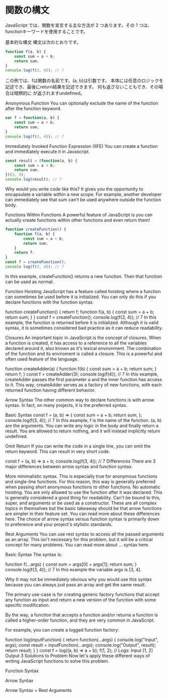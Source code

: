 # 関数の構文
JavaScript では、関数を宣言する主な方法が 2 つあります。その 1 つは、functionキーワードを使用することです。

基本的な構文
構文は次のとおりです。

```javascript
function f(a, b) {
    const sum = a + b;
    return sum;
}
console.log(f(3, 4)); // 7
```

この例では、fは関数の名前です。(a, b)は引数です。 本体には任意のロジックを記述でき、最後にreturn結果を記述できます。 何も返さないこともでき、その場合は暗黙的に が返されますundefined。

Anonymous Function
You can optionally exclude the name of the function after the function keyword.

```javascript
var f = function(a, b) {
    const sum = a + b;
    return sum;
}
console.log(f(3, 4)); // 7
```

Immediately Invoked Function Expression (IIFE)
You can create a function and immediately execute it in Javascript.

```javascript
const result = (function(a, b) {
    const sum = a + b;
    return sum;
})(3, 4);
console.log(result); // 7
```

Why would you write code like this? It gives you the opportunity to encapsulate a variable within a new scope. For example, another developer can immediately see that sum can't be used anywhere outside the function body.

Functions Within Functions
A powerful feature of JavaScript is you can actually create functions within other functions and even return them!

```javascript
function createFunction() {
    function f(a, b) {
        const sum = a + b;
        return sum;
    }
    return f;
}
const f = createFunction();
console.log(f(3, 4)); // 7
```

In this example, createFunction() returns a new function. Then that function can be used as normal.

Function Hoisting
JavaScript has a feature called hoisting where a function can sometimes be used before it is initialized. You can only do this if you declare functions with the function syntax.

function createFunction() {
    return f;
    function f(a, b) {
        const sum = a + b;
        return sum;
    }
}
const f = createFunction();
console.log(f(3, 4)); // 7
In this example, the function is returned before it is initialized. Although it is valid syntax, it is sometimes considered bad practice as it can reduce readability.

Closures
An important topic in JavaScript is the concept of closures. When a function is created, it has access to a reference to all the variables declared around it, also known as it's lexical environment. The combination of the function and its enviroment is called a closure. This is a powerful and often used feature of the language.

function createAdder(a) {
    function f(b) {
        const sum = a + b;
        return sum;
    }
    return f;
}
const f = createAdder(3);
console.log(f(4)); // 7
In this example, createAdder passes the first parameter a and the inner function has access to it. This way, createAdder serves as a factory of new functions, with each returned function having different behavior.

Arrow Syntax
The other common way to declare functions is with arrow syntax. In fact, on many projects, it is the preferred syntax.

Basic Syntax
const f = (a, b) => {
    const sum = a + b;
    return sum;
};
console.log(f(3, 4)); // 7
In this example, f is the name of the function. (a, b) are the arguments. You can write any logic in the body and finally return a result. You are allowed to return nothing, and it will instead implicitly return undefined.

Omit Return
If you can write the code in a single line, you can omit the return keyword. This can result in very short code.

const f = (a, b) => a + b;
console.log(f(3, 4)); // 7
Differences
There are 3 major differences between arrow syntax and function syntax.

More minimalistic syntax. This is especially true for anonymous functions and single-line functions. For this reason, this way is generally preferred when passing short anonymous functions to other functions.
No automatic hoisting. You are only allowed to use the function after it was declared. This is generally considered a good thing for readability.
Can't be bound to this, super, and arguments or be used as a constructor. These are all complex topics in themselves but the basic takeaway should be that arrow functions are simpler in their feature set. You can read more about these differences here.
The choice of arrow syntax versus function syntax is primarily down to preference and your project's stylistic standards.

Rest Arguments
You can use rest syntax to access all the passed arguments as an array. This isn't necessary for this problem, but it will be a critical concept for many problems. You can read more about ... syntax here.

Basic Syntax
The syntax is:

function f(...args) {
    const sum = args[0] + args[1];
    return sum;
}
console.log(f(3, 4)); // 7
In this example the variable args is [3, 4].

Why
It may not be immediately obvious why you would use this syntax because you can always just pass an array and get the same result.

The primary use-case is for creating generic factory functions that accept any function as input and return a new version of the function with some specific modification.

By the way, a function that accepts a function and/or returns a function is called a higher-order function, and they are very common in JavaScript.

For example, you can create a logged function factory:

function log(inputFunction) {
    return function(...args) {
        console.log("Input", args);
        const result = inputFunction(...args);
        console.log("Output", result);
        return result;
    }
}
const f = log((a, b) => a + b);
f(1, 2); // Logs: Input [1, 2] Output 3
Solutions to Problem
Now let's apply these different ways of writing JavaScript functions to solve this problem.

Function Syntax

Arrow Syntax

Arrow Syntax + Rest Arguments

